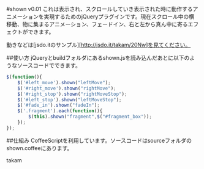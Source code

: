 #shown v0.01
これは表示され、スクロールしていき表示された時に動作するアニメーションを実現するためのjQueryプラグインです。現在スクロール中の横移動、物に集まるアニメーション、フェードイン、右と左から真ん中に寄るエフェクトができます。

動きなどは[jsdo.itのサンプル][http://jsdo.it/takam/20Nw]を見てください。

##使い方
jQueryとbuildフォルダにあるshown.jsを読み込んだあとに以下のようなソースコードでできます。
```　js
$(function(){
	$('#left_move').shown("leftMove");
	$('#right_move').shown("rightMove");
	$('#right_stop').shown("rightMoveStop");
	$('#left_stop').shown("leftMoveStop");
	$('#fade_in').shown("fadeIn");
	$('.fragment').each(function(){
		$(this).shown("fragment",$("#fragment_box"));
	});
});
```
##仕組み
CoffeeScriptを利用しています。ソースコードはsourceフォルダのshown.coffeeにあります。

takam